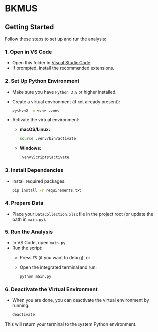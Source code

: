 # BKMUS

## Getting Started

Follow these steps to set up and run the analysis:

### 1. Open in VS Code

- Open this folder in [Visual Studio Code](https://code.visualstudio.com/).
- If prompted, install the recommended extensions.

### 2. Set Up Python Environment

- Make sure you have `Python 3.8` or higher installed.
- Create a virtual environment (if not already present):

  ```sh
  python3 -m venv .venv
  ```

- Activate the virtual environment:

  - **macOS/Linux:**

    ```sh
    source .venv/bin/activate
    ```

  - **Windows:**

    ```sh
    .venv\Scripts\activate
    ```

### 3. Install Dependencies

- Install required packages:

  ```sh
  pip install -r requirements.txt
  ```

### 4. Prepare Data

- Place your `DataCollection.xlsx` file in the project root (or update the path in `main.py`).

### 5. Run the Analysis

- In VS Code, open `main.py`.
- Run the script:
  - Press `F5` (if you want to debug), or
  - Open the integrated terminal and run:

    ```sh
    python main.py
    ```

### 6. Deactivate the Virtual Environment

- When you are done, you can deactivate the virtual environment by running:

  ```sh
  deactivate
  ```

This will return your terminal to the system Python environment.
